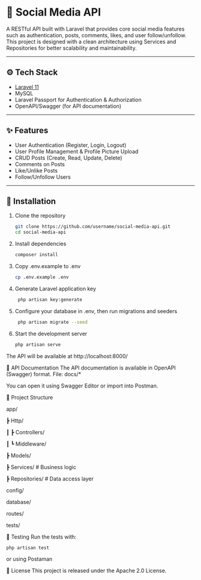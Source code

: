 # 📱 Social Media API

A RESTful API built with Laravel that provides core social media features such as authentication, posts, comments, likes, and user follow/unfollow.  
This project is designed with a clean architecture using Services and Repositories for better scalability and maintainability.

---

## ⚙️ Tech Stack
- [Laravel 11](https://laravel.com/)
- MySQL
- Laravel Passport for Authentication & Authorization
- OpenAPI/Swagger (for API documentation)

---

## ✨ Features
- User Authentication (Register, Login, Logout)
- User Profile Management & Profile Picture Upload
- CRUD Posts (Create, Read, Update, Delete)
- Comments on Posts
- Like/Unlike Posts
- Follow/Unfollow Users

---

## 🚀 Installation

1. Clone the repository
   ```bash
   git clone https://github.com/username/social-media-api.git
   cd social-media-api

2. Install dependencies
   ```bash
   composer install

4. Copy .env.example to .env
   ```bash
   cp .env.example .env

6. Generate Laravel application key
   ```bash
    php artisan key:generate

8. Configure your database in .env, then run migrations and seeders
   ```bash
    php artisan migrate --seed

10. Start the development server
    ```bash
    php artisan serve

   The API will be available at http://localhost:8000/




📖 API Documentation
The API documentation is available in OpenAPI (Swagger) format.
File: docs/*

You can open it using Swagger Editor or import into Postman.



📂 Project Structure

app/

 ┣ Http/
 
 ┃ ┣ Controllers/
 
 ┃ ┗ Middleware/
 
 ┣ Models/
 
 ┣ Services/        # Business logic
 
 ┣ Repositories/    # Data access layer
 
config/

database/

routes/

tests/



🧪 Testing
Run the tests with:

```bash
php artisan test

```
or using Postaman


📄 License
This project is released under the Apache 2.0 License.
